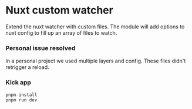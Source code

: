 # Nuxt custom watcher

Extend the nuxt watcher with custom files.
The module will add options to nuxt config to fill up an array of files to watch.

### Personal issue resolved

In a personal project we used multiple layers and config. These files didn't retrigger a reload.

### Kick app

```bash
pnpm install
pnpm run dev
```
